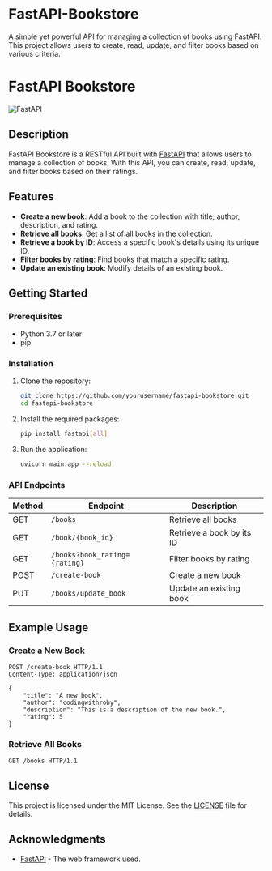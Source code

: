 # FastAPI-Bookstore
A simple yet powerful API for managing a collection of books using FastAPI.  This project allows users to create, read, update, and filter books based on various criteria.


# FastAPI Bookstore

![FastAPI](https://fastapi.tiangolo.com/img/logo-margin/logo-teal.png)

## Description

FastAPI Bookstore is a RESTful API built with [FastAPI](https://fastapi.tiangolo.com/) that allows users to manage a collection of books. With this API, you can create, read, update, and filter books based on their ratings.

## Features

- **Create a new book**: Add a book to the collection with title, author, description, and rating.
- **Retrieve all books**: Get a list of all books in the collection.
- **Retrieve a book by ID**: Access a specific book's details using its unique ID.
- **Filter books by rating**: Find books that match a specific rating.
- **Update an existing book**: Modify details of an existing book.

## Getting Started

### Prerequisites

- Python 3.7 or later
- pip

### Installation

1. Clone the repository:
   ```bash
   git clone https://github.com/yourusername/fastapi-bookstore.git
   cd fastapi-bookstore
   ```

2. Install the required packages:
   ```bash
   pip install fastapi[all]
   ```

3. Run the application:
   ```bash
   uvicorn main:app --reload
   ```

### API Endpoints

| Method | Endpoint                      | Description                                |
|--------|-------------------------------|--------------------------------------------|
| GET    | `/books`                      | Retrieve all books                         |
| GET    | `/book/{book_id}`             | Retrieve a book by its ID                  |
| GET    | `/books?book_rating={rating}` | Filter books by rating                     |
| POST   | `/create-book`                | Create a new book                          |
| PUT    | `/books/update_book`          | Update an existing book                    |

## Example Usage

### Create a New Book

```http
POST /create-book HTTP/1.1
Content-Type: application/json

{
    "title": "A new book",
    "author": "codingwithroby",
    "description": "This is a description of the new book.",
    "rating": 5
}
```

### Retrieve All Books

```http
GET /books HTTP/1.1
```

## License

This project is licensed under the MIT License. See the [LICENSE](LICENSE) file for details.

## Acknowledgments

- [FastAPI](https://fastapi.tiangolo.com/) - The web framework used.
